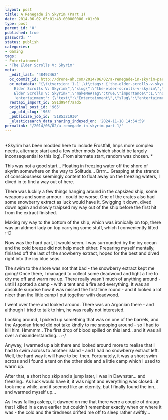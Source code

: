 ```yaml
---
layout: post
title: A Renegade in Skyrim (Part 1)
date: 2014-06-02 05:01:43.000000000 +01:00
type: post
parent_id: '0'
published: true
password: ''
status: publish
categories:
- Gaming
tags:
- Entertainment
- 'The Elder Scrolls V: Skyrim'
meta:
  _edit_last: '48492462'
  oc_commit_id: http://drone-ah.com/2014/06/02/a-renegade-in-skyrim-part-1/1401681705
  oc_metadata: "{\t\tversion:'1.1',\t\ttags: {'the-elder-scrolls-v-skyrim': {\"text\":\"The
    Elder Scrolls V: Skyrim\",\"slug\":\"the-elder-scrolls-v-skyrim\",\"source\":{\"_className\":\"SocialTag\",\"url\":\"http://d.opencalais.com/dochash-1/c21e3294-50df-391f-815f-ab0c1e423397/SocialTag/4\",\"subjectURL\":null,\"type\":{\"_className\":\"ArtifactType\",\"url\":\"http://s.opencalais.com/1/type/tag/SocialTag\",\"name\":\"SocialTag\"},\"name\":\"The
    Elder Scrolls V: Skyrim\",\"makeMeATag\":true,\"importance\":1,\"normalizedRelevance\":1},\"bucketName\":\"current\",\"bucketPlacement\":\"auto\",\"_className\":\"Tag\"},
    'entertainment': {\"text\":\"Entertainment\",\"slug\":\"entertainment\",\"source\":{\"_className\":\"SocialTag\",\"url\":\"http://d.opencalais.com/dochash-1/c21e3294-50df-391f-815f-ab0c1e423397/SocialTag/5\",\"subjectURL\":null,\"type\":{\"_className\":\"ArtifactType\",\"url\":\"http://s.opencalais.com/1/type/tag/SocialTag\",\"name\":\"SocialTag\"},\"name\":\"Entertainment\",\"makeMeATag\":true,\"importance\":1,\"normalizedRelevance\":1},\"bucketName\":\"current\",\"bucketPlacement\":\"auto\",\"_className\":\"Tag\"}}\t}"
  restapi_import_id: 591d994f7aad5
  original_post_id: '965'
  _wp_old_slug: '965'
  _publicize_job_id: '5185321930'
  _elasticsearch_data_sharing_indexed_on: '2024-11-18 14:54:59'
permalink: "/2014/06/02/a-renegade-in-skyrim-part-1/"
---
```


\
*Skyrim has been modded here to include Frostfall, Imps more complex
needs, alternate start and a few other mods (which should be largely
inconsequential to this log). From alternate start, random was chosen. *

This was not a good start\... Floating in freezing water off the shore
of skyrim somewhere on the way to Solitude\... Brrrr\... Grasping at the
strands of consciousness seemingly content to float away on the freezing
waters, I dived in to find a way out of here.

There was luckily a few things hanging around in the capsized ship, some
weapons and some armour - could be worse. One of the crates also had
some snowberry extract as luck would have it. Swigging it down, dived
down again and slowly traipsed my way out of the ship before the first
hit from the extract finished.

Making my way to the bottom of the ship, which was ironically on top,
there was an aldmeri lady on top carrying some stuff, which I
conveniently lifted :-D

Now was the hard part, it would seem. I was surrounded by the icy ocean
and the cold breeze did not help much either. Preparing myself mentally,
finished off the last of the snowberry extract, hoped for the best and
dived right into the icy blue seas.

The swim to the shore was not that bad - the snowberry extract kept me
going! Once there, I managed to collect some deadwood and light a fire
to dry me off and warm me up. There really wasn\'t much of anything
around - until I spotted a camp - with a tent and a fire and everything.
It was an absolute surprise how it was missed the first time round - and
it looked a lot nicer than the little camp I put together with deadwood.

I went over there and looked around. There was an Argonian there - and
although I tried to talk to him, he was really not interested.

Looking around, I picked up something that was on one of the barrels,
and the Argonian friend did not take kindly to me snooping around - so I
had to kill him. Hmmmm.. The first drop of blood spilled on this land..
and it was all over a misunderstanding\... :-/

Anyway, I warmed up a bit there and looked around more to realise that I
had to swim across to another island - and I had no snowberry extract
left. Well, the hard way it will have to be  then. Fortunately, it was a
short swim across and I found a tent on the other side and a little camp
which I used to warm up.

After that, a short hop skip and a jump later, I was in Dawnstar\... and
freezing.. As luck would have it, it was night and everything was
closed.. it took me a while, and it seemed like an eternity, but I
finally found the inn\... and warmed myself up\...

As I was falling asleep, it dawned on me that there were a couple of
draugr that I killed in a cave earlier but couldn\'t remember exactly
when or where it was - the cold and the tiredness drifted me off to
sleep rather swiftly\...
